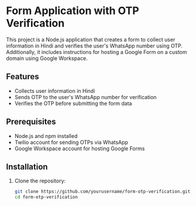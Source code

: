 # Form Application with OTP Verification

This project is a Node.js application that creates a form to collect user information in Hindi and verifies the user's WhatsApp number using OTP. Additionally, it includes instructions for hosting a Google Form on a custom domain using Google Workspace.

## Features

- Collects user information in Hindi
- Sends OTP to the user's WhatsApp number for verification
- Verifies the OTP before submitting the form data

## Prerequisites

- Node.js and npm installed
- Twilio account for sending OTPs via WhatsApp
- Google Workspace account for hosting Google Forms

## Installation

1. Clone the repository:
   ```bash
   git clone https://github.com/yourusername/form-otp-verification.git
   cd form-otp-verification
